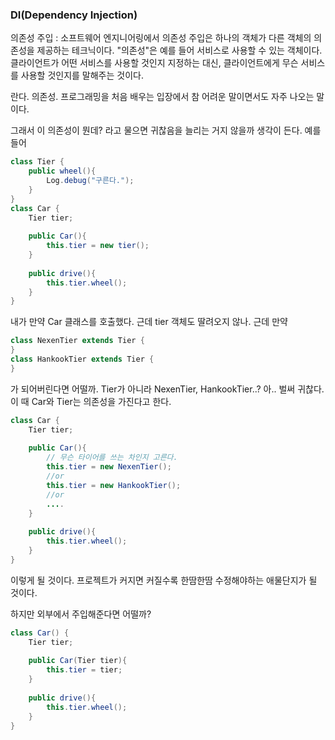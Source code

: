 ### DI(Dependency Injection)

의존성 주입 : 소프트웨어 엔지니어링에서 의존성 주입은 하나의 객체가 다른 객체의 의존성을 제공하는 테크닉이다. "의존성"은 예를 들어 서비스로 사용할 수 있는 객체이다. 클라이언트가 어떤 서비스를 사용할 것인지 지정하는 대신, 클라이언트에게 무슨 서비스를 사용할 것인지를 말해주는 것이다.

란다. 의존성. 프로그래밍을 처음 배우는 입장에서 참 어려운 말이면서도 자주 나오는 말이다. 

그래서 이 의존성이 뭔데? 라고 물으면 귀찮음을 늘리는 거지 않을까 생각이 든다. 예를 들어

```java
class Tier {
    public wheel(){
        Log.debug("구른다.");
    }
}
class Car {
    Tier tier;
    
    public Car(){
        this.tier = new tier();
    }
    
    public drive(){
        this.tier.wheel();
    }
}
```

내가 만약 Car 클래스를 호출했다. 근데 tier 객체도 딸려오지 않나. 근데 만약

```java
class NexenTier extends Tier {  
}
class HankookTier extends Tier {
}
```

가 되어버린다면 어떨까. Tier가 아니라 NexenTier, HankookTier..? 아.. 벌써 귀찮다. 이 때 Car와 Tier는 의존성을 가진다고 한다. 

```java
class Car {
    Tier tier;
    
    public Car(){
        // 무슨 타이어를 쓰는 차인지 고른다.
        this.tier = new NexenTier();
        //or
        this.tier = new HankookTier();
        //or
        ....
    }
    
    public drive(){
        this.tier.wheel();
    }
}
```

이렇게 될 것이다. 프로젝트가 커지면 커질수록 한땀한땀 수정해야하는 애물단지가 될 것이다.

하지만 외부에서 주입해준다면 어떨까?

```java
class Car() {
	Tier tier;
    
    public Car(Tier tier){
        this.tier = tier;
    }
    
    public drive(){
        this.tier.wheel();
    }
}
```

